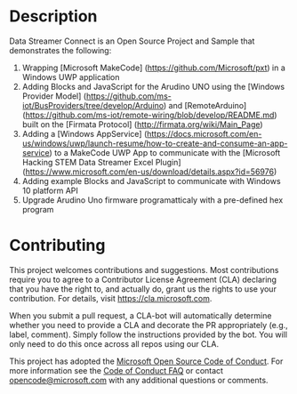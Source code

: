 # Description
Data Streamer Connect is an Open Source Project and Sample that demonstrates the following:

1. Wrapping [Microsoft MakeCode] (https://github.com/Microsoft/pxt) in a Windows UWP application
2. Adding Blocks and JavaScript for the Arudino UNO using the [Windows Provider Model] (https://github.com/ms-iot/BusProviders/tree/develop/Arduino) and [RemoteArduino] (https://github.com/ms-iot/remote-wiring/blob/develop/README.md) built on the [Firmata Protocol] (http://firmata.org/wiki/Main_Page)
3. Adding a [Windows AppService] (https://docs.microsoft.com/en-us/windows/uwp/launch-resume/how-to-create-and-consume-an-app-service) to a MakeCode UWP App to communicate with the [Microsoft Hacking STEM Data Streamer Excel Plugin] (https://www.microsoft.com/en-us/download/details.aspx?id=56976)
4. Adding example Blocks and JavaScript to communicate with Windows 10 platform API
5. Upgrade Arudino Uno firmware programatticaly with a pre-defined hex program

# Contributing

This project welcomes contributions and suggestions.  Most contributions require you to agree to a
Contributor License Agreement (CLA) declaring that you have the right to, and actually do, grant us
the rights to use your contribution. For details, visit https://cla.microsoft.com.

When you submit a pull request, a CLA-bot will automatically determine whether you need to provide
a CLA and decorate the PR appropriately (e.g., label, comment). Simply follow the instructions
provided by the bot. You will only need to do this once across all repos using our CLA.

This project has adopted the [Microsoft Open Source Code of Conduct](https://opensource.microsoft.com/codeofconduct/).
For more information see the [Code of Conduct FAQ](https://opensource.microsoft.com/codeofconduct/faq/) or
contact [opencode@microsoft.com](mailto:opencode@microsoft.com) with any additional questions or comments.
